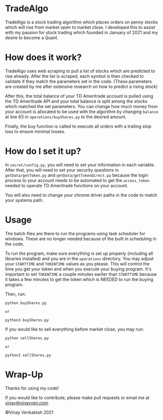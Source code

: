 # TradeAlgo

TradeAlgo is a stock trading algorithm which places orders on penny stocks which will rise from market open to market close.
I developed this to assist with my passion for stock trading which founded in January of 2021 and my desire to become a Quant.

# How does it work?

TradeAlgo uses web scraping to pull a list of stocks which are predicted to rise already. After the list is scraped, each symbol is then
checked to validate if they match the parameters set in the code. (These parameters are created by me after extensive research on how to predict a rising stock)

After this, the total balance of your TD Ameritrade account is pulled using the TD Ameritrade API and your total balance is split among the stocks which matched the set 
parameters. You can change how much money from your account is allocated to be used with the algorithm by changing `balance` at line 63 in `operations/buyShares.py` to
the desired amount.

Finally, the buy function is called to execute all orders with a trailing stop loss to ensure minimal losses.

# How do I set it up?

In `secret/config.py`, you will need to set your information in each variable. After that, you will need to set your security questions in `getData/getToken.py` and 
`getData/getTokenDirect.py` because the login process to your account needs to be automated to get the `access_token` needed to operate TD Ameritrade functions on your account.

You will also need to change your chrome driver paths in the code to match your systems path.

# Usage

The batch files are there to run the programs using task scheduler for windows. These are no longer needed because of the built in scheduling in the code.

To run the program, make sure everything is set up properly (including all libraries installed) and you are in the `operations` directory. You may adjust your `STARTTIME` and
`TOKENTIME` values as you please. This will control the time you get your token and when you execute your buying program. It's important to set `TOKENTIME` a couple minutes 
earlier than `STARTTIME` because it takes a few minutes to get the token which is NEEDED to run the buying program.

Then, run:
```
python buyShares.py

or

python3 buyShares.py
```

If you would like to sell everything before market close, you may run:
```
python sellShares.py

or

python3 sellShares.py
```

# Wrap-Up

Thanks for using my code!

If you would like to contribute, please make pull requests or email me at <vinay@vinayven.com>.


©Vinay Venkatesh 2021
